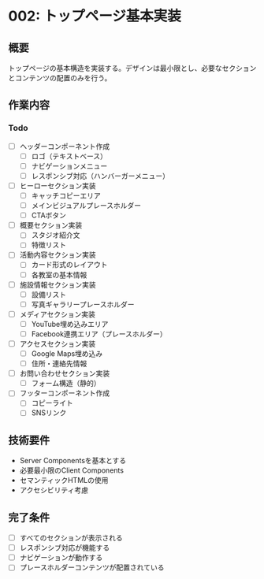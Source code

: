 # 002: トップページ基本実装

## 概要
トップページの基本構造を実装する。デザインは最小限とし、必要なセクションとコンテンツの配置のみを行う。

## 作業内容

### Todo
- [ ] ヘッダーコンポーネント作成
  - [ ] ロゴ（テキストベース）
  - [ ] ナビゲーションメニュー
  - [ ] レスポンシブ対応（ハンバーガーメニュー）
- [ ] ヒーローセクション実装
  - [ ] キャッチコピーエリア
  - [ ] メインビジュアルプレースホルダー
  - [ ] CTAボタン
- [ ] 概要セクション実装
  - [ ] スタジオ紹介文
  - [ ] 特徴リスト
- [ ] 活動内容セクション実装
  - [ ] カード形式のレイアウト
  - [ ] 各教室の基本情報
- [ ] 施設情報セクション実装
  - [ ] 設備リスト
  - [ ] 写真ギャラリープレースホルダー
- [ ] メディアセクション実装
  - [ ] YouTube埋め込みエリア
  - [ ] Facebook連携エリア（プレースホルダー）
- [ ] アクセスセクション実装
  - [ ] Google Maps埋め込み
  - [ ] 住所・連絡先情報
- [ ] お問い合わせセクション実装
  - [ ] フォーム構造（静的）
- [ ] フッターコンポーネント作成
  - [ ] コピーライト
  - [ ] SNSリンク

## 技術要件
- Server Componentsを基本とする
- 必要最小限のClient Components
- セマンティックHTMLの使用
- アクセシビリティ考慮

## 完了条件
- [ ] すべてのセクションが表示される
- [ ] レスポンシブ対応が機能する
- [ ] ナビゲーションが動作する
- [ ] プレースホルダーコンテンツが配置されている